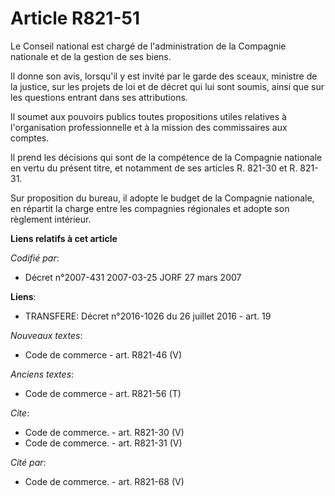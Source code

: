 # Article R821-51

Le Conseil national est chargé de l'administration de la Compagnie nationale et de la gestion de ses biens.

Il donne son avis, lorsqu'il y est invité par le garde des sceaux, ministre de la justice, sur les projets de loi et de
décret qui lui sont soumis, ainsi que sur les questions entrant dans ses attributions.

Il soumet aux pouvoirs publics toutes propositions utiles relatives à l'organisation professionnelle et à la mission des
commissaires aux comptes.

Il prend les décisions qui sont de la compétence de la Compagnie nationale en vertu du présent titre, et notamment de ses
articles R. 821-30 et R. 821-31.

Sur proposition du bureau, il adopte le budget de la Compagnie nationale, en répartit la charge entre les compagnies
régionales et adopte son règlement intérieur.

**Liens relatifs à cet article**

_Codifié par_:

  - Décret n°2007-431 2007-03-25 JORF 27 mars 2007

**Liens**:

  - TRANSFERE: Décret n°2016-1026 du 26 juillet 2016 - art. 19

_Nouveaux textes_:

  - Code de commerce - art. R821-46 (V)

_Anciens textes_:

  - Code de commerce - art. R821-56 (T)

_Cite_:

  - Code de commerce. - art. R821-30 (V)
  - Code de commerce. - art. R821-31 (V)

_Cité par_:

  - Code de commerce. - art. R821-68 (V)
